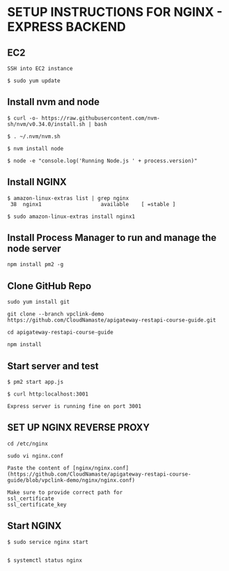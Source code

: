 # SETUP INSTRUCTIONS FOR NGINX - EXPRESS BACKEND

## EC2
```
SSH into EC2 instance

$ sudo yum update
```

## Install nvm and node
```
$ curl -o- https://raw.githubusercontent.com/nvm-sh/nvm/v0.34.0/install.sh | bash

$ . ~/.nvm/nvm.sh

$ nvm install node

$ node -e "console.log('Running Node.js ' + process.version)"
```

## Install NGINX
```
$ amazon-linux-extras list | grep nginx
 38  nginx1                   available    [ =stable ]

$ sudo amazon-linux-extras install nginx1
```

## Install Process Manager to run and manage the node server
```
npm install pm2 -g
```

## Clone GitHub Repo
```
sudo yum install git

git clone --branch vpclink-demo https://github.com/CloudNamaste/apigateway-restapi-course-guide.git

cd apigateway-restapi-course-guide

npm install
```

## Start server and test 
```
$ pm2 start app.js

$ curl http:localhost:3001

Express server is running fine on port 3001
```

## SET UP NGINX REVERSE PROXY
```
cd /etc/nginx

sudo vi nginx.conf

Paste the content of [nginx/nginx.conf](https://github.com/CloudNamaste/apigateway-restapi-course-guide/blob/vpclink-demo/nginx/nginx.conf)

Make sure to provide correct path for 
ssl_certificate
ssl_certificate_key
```

## Start NGINX
```
$ sudo service nginx start


$ systemctl status nginx
```

